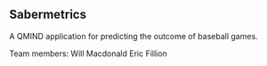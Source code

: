 ## Sabermetrics
A QMIND application for predicting the outcome of baseball games.

Team members: 
Will Macdonald
Eric Fillion
